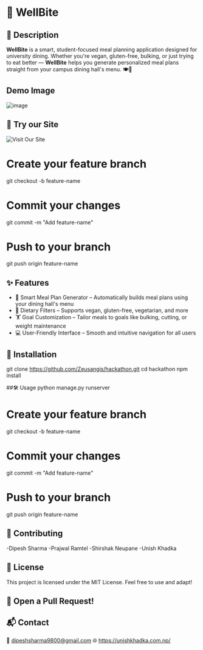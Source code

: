 # 🥗 WellBite

## 📖 Description

**WellBite** is a smart, student-focused meal planning application designed for university dining. Whether you're vegan, gluten-free, bulking, or just trying to eat better — **WellBite** helps you generate personalized meal plans straight from your campus dining hall's menu. 🍽️🎯

## Demo Image
![image](https://github.com/user-attachments/assets/d109d6e1-1d1c-4496-8039-864fcaf70bc0)

## 🚀 Try our Site
![Visit Our Site](https://wellbite.up.railway.app/)

# Create your feature branch
git checkout -b feature-name

# Commit your changes
git commit -m "Add feature-name"

# Push to your branch
git push origin feature-name

## ✨ Features

- 🧠 Smart Meal Plan Generator – Automatically builds meal plans using your dining hall's menu  
- 🥦 Dietary Filters – Supports vegan, gluten-free, vegetarian, and more  
- 🏋️ Goal Customization – Tailor meals to goals like bulking, cutting, or weight maintenance  
- 💻 User-Friendly Interface – Smooth and intuitive navigation for all users  

## 🚀 Installation


git clone https://github.com/Zeusangis/hackathon.git
cd hackathon
npm install

##🛠️ Usage
python manage.py runserver

# Create your feature branch
git checkout -b feature-name

# Commit your changes
git commit -m "Add feature-name"

# Push to your branch
git push origin feature-name

## 🤝 Contributing
-Dipesh Sharma
-Prajwal Ramtel
-Shirshak Neupane
-Unish Khadka

## 📄 License
This project is licensed under the MIT License. Feel free to use and adapt!

## 🧃 Open a Pull Request!

## 📬 Contact
📧 dipeshsharma9800@gmail.com
🌐 https://unishkhadka.com.np/
